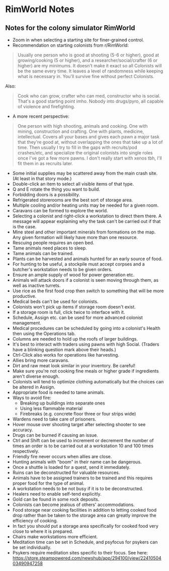 # RimWorld Notes

## Notes for the colony simulator RimWorld

* Zoom in when selecting a starting site for finer-grained control.
* Recommendation on starting colonists from r/RimWorld:

>Usually one person who is good at shooting (5-6 or higher), good at
>growing/cooking (5 or higher), and a researcher/social/crafter (6 or higher)
>are my minimums.
>It doesn't make it exact so all Colonists will be the same every time. It
>leaves a level of randomness while keeping what is necessary in. You'll
>survive fine without perfect Colonists.

Also:

>Cook who can grow, crafter who can med, constructor who is social. That's a
>good starting point imho. Nobody into drugs/pyro, all capable of violence and
>firefighting.

* A more recent perspective:

>One person with high shooting, animals and cooking. One with mining,
>construction and crafting. One with plants, medicine, intellectual. Covers
>all your bases and gives each pawn a major task that they're good at, without
>overlapping the ones that take up a lot of time. Then usually I try to fill
>in the gaps with recruits/pod crashes/etc, and specialize the original
>colonists into single roles once I've got a few more pawns. I don't really
>start with xenos tbh, I'll fit them in as recruits later.

* Some initial supplies may be scattered away from the main crash site. (At
least in that story mode.)
* Double-click an item to select all visible items of that type.
* Q and E rotate the thing you want to build.
* Forbidding doors is a possibility.
* Refrigerated storerooms are the best sort of storage area.
* Multiple cooling and/or heating units may be needed for a given room.
* Caravans can be formed to explore the world.
* Selecting a colonist and right-click a workstation to direct them there. A
message will appear explaining why the task can't be carried out if that is
the case.
* Mine steel and other important minerals from formations on the map. Any
given formation will likely have more than one resource.
* Rescuing people requires an open bed.
* Tame animals need places to sleep.
* Tame animals can be trained.
* Plants can be harvested and animals hunted for an early source of food.
* For hunting to be useful, a stockpile must accept corpses and a butcher's
workstation needs to be given orders.
* Ensure an ample supply of wood for power generation etc.
* Animals will attack doors if a colonist is seen moving through them, as well
as inactive turrets.
* Use rice as the first food crop then switch to something that will be more
productive.
* Medical beds can't be used for colonists.
* Colonists won't pick up items if storage room doesn't exist.
* If a storage room is full, click twice to interface with it.
* Schedule, Assign etc. can be used for more advanced colonist management.
* Medical procedures can be scheduled by going into a colonist's Health then
using the Operations tab.
* Columns are needed to hold up the roofs of larger buildings.
* It's best to interact with traders using pawns with high Social. (Traders
have a blinking question mark above their heads.)
* Ctrl-Click also works for operations like harvesting.
* Allies bring more caravans.
* Dirt and raw meat look similar in your inventory. Be careful!
* Make sure you're not cooking fine meals or higher grade if ingredients
aren't diverse enough.
* Colonists will tend to optimize clothing automatically but the choices can
be altered in Assign.
* Appropriate food is needed to tame animals.
* Ways to avoid fire:
  * Breaking up buildings into separate ones
  * Using less flammable material
  * Firebreaks (e.g. concrete floor three or four strips wide)
* Wardens need to take care of prisoners.
* Hover mouse over shooting target after selecting shooter to see accuracy.
* Drugs can be burned if causing an issue.
* Ctrl and Shift can be used to increment or decrement the number of times an
order is to be carried out at a workstation 10 and 100 times respectively.
* Friendly fire never occurs when allies are close.
* Hunting animals with "boom" in their name can be dangerous.
* Once a shuttle is loaded for a quest, send it immediately.
* Ruins can be deconstructed for valuable resources.
* Animals have to be assigned trainers to be trained and this requires proper
food for the type of animal.
* A workstation needs to be not busy if it is to be deconstructed.
* Healers need to enable self-tend explicitly.
* Gold can be found in some rock deposits.
* Colonists can become jealous of others' accommodations.
* Food storage near cooking facilities in addition to letting cooked food drop
rather than be taken to the storage area can greatly improve the efficiency
of cooking.
* In fact you should put a storage area specifically for cooked food very
close to where it is prepared.
* Chairs make workstations more efficient.
* Meditation time can be set in Schedule, and psyfocus for psykers can be set
individually.
* Psykers require meditation sites specific to their focus. See here:
  <https://store.steampowered.com/newshub/app/294100/view/2241050403490947258>
